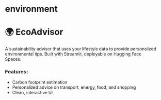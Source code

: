 # environment
# 🌍 EcoAdvisor

A sustainability advisor that uses your lifestyle data to provide personalized environmental tips. Built with Streamlit, deployable on Hugging Face Spaces.

### Features:
- Carbon footprint estimation
- Personalized advice on transport, energy, food, and shopping
- Clean, interactive UI
